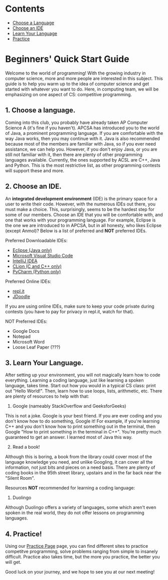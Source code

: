 
# Contents

- [Choose a Language](#1choosealanguage)
- [Choose an IDE](#2chooseanide)
- [Learn Your Language](#3learnyourlanguage)
- [Practice](#4practice)

# Beginners' Quick Start Guide
Welcome to the world of programming! With the growing industry in computer science, more and more people are interested in this subject.
This guide is to help you warm up to the idea of computer science and get started with whatever you want to do. Here, in computing team,
we will be emphasizing on one aspect of CS: competitive programming.

## 1. Choose a language.
Coming into this club, you probably have already taken AP Computer Science A (it's fine if you haven't). APCSA has introduced you to the
world of Java, a prominent programming language. If you are comfortable with the way Java works, then you may continue with it. Java is also
recommended because most of the members are familiar with Java, so if you ever need assistance, we can help you. However, if
you don't enjoy Java, or you are still not familiar with it, then there are plenty of other programming languages available. Currently, the
ones supported by ACSL are C++, Java and Python. This is the most restrictive list, as other programming contests will support these and more.

## 2. Choose an IDE.
An **integrated development environment** (IDE) is the primary space for a user to write their code. However, with the numerous IDEs out there,
you must make a choice. This, surprisingly, seems to be the hardest step for some of our members. Choose an IDE that you will be comfortable
with, and one that works with your programming language. For example, Eclipse is the one we are introduced to in APCSA, but in all honesty,
who likes Eclipse (except Anmol)? Below is a list of preferred and **NOT** preferred IDEs.

Preferred Downloadable IDEs:
- <a href="https://www.eclipse.org/" target="_blank" rel="noopener noreferrer">Eclipse (Java only)</a>
- <a href="https://code.visualstudio.com/" target="_blank" rel="noopener noreferrer">Microsoft Visual Studio Code</a>
- <a href="https://www.jetbrains.com/idea/" target="_blank" rel="noopener noreferrer">IntelliJ IDEA</a>
- <a href="https://www.jetbrains.com/clion/" target="_blank" rel="noopener noreferrer">CLion (C and C++ only)</a>
- <a href="https://www.jetbrains.com/pycharm/" target="_blank" rel="noopener noreferrer">PyCharm (Python only)</a>

Preferred Online IDEs:
- <a href="https://replit.com/" target="_blank" rel="noopener noreferrer">repl.it</a>
- <a href="https://www.jdoodle.com/" target="_blank" rel="noopener noreferrer">JDoodle</a>

If you are using online IDEs, make sure to keep your code private during contests (you have to pay for privacy in repl.it, watch for that).

NOT Preferred IDEs:
- Google Docs
- Notepad
- Microsoft Word
- Loose Leaf Paper (???)

## 3. Learn Your Language.
After setting up your environment, you will not magically learn how to code everything. Learning a coding language, just like learning
a spoken language, takes time. Start out how you would in a typical CS class: print out "Hello World!". Then, learn how to use loops, lists,
arithmetic, etc. There are plenty of resources to help with that:

1. Google (nameably StackOverflow and GeeksforGeeks)

This is not a joke. Google is your best friend. If you are ever coding and you don't know how to do something, Google it! For example, if
you're learning C++ and you don't know how to print something out in the terminal, then Google "How to print something in the terminal
in C++". You're pretty much guaranteed to get an answer. I learned most of Java this way.

2. Read a book!

Although this is boring, a book from the library could cover most of the language knowledge you need, and unlike Googling, it can cover all
the information, not just bits and pieces on a need basis. There are plenty of coding books in the 95th street library, upstairs and in the
far back near the "Silent Room".

Resources **NOT** recommended for learning a coding language:

1. Duolingo

Although Duolingo offers a variety of languages, some which aren't even spoken in the real world, they do not offer lessons on programming
languages.

## 4. Practice!
Using our [Practice Page](/practice) page, you can find different sites to practice competitve programming, solve problems ranging from simple to insanely
difficult. Practice also takes time, but the more you practice, the better you will get.

Good luck on your journey, and we hope to see you at our next meeting!
